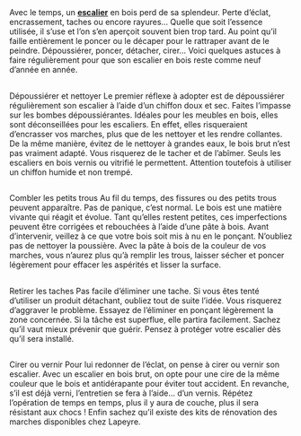 ##
Avec le temps, un [**escalier**](https://www.lapeyre.fr/escaliers-CCU0006) en bois perd de sa splendeur. Perte d’éclat, encrassement, taches ou encore rayures… Quelle que soit l’essence utilisée, il s’use et l’on s’en aperçoit souvent bien trop tard. Au point qu’il faille entièrement le poncer ou le décaper pour le rattraper avant de le peindre. Dépoussiérer, poncer, détacher, cirer… Voici quelques astuces à faire régulièrement pour que son escalier en bois reste comme neuf d’année en année.
##
Dépoussiérer et nettoyer
Le premier réflexe à adopter est de dépoussiérer régulièrement son escalier à l’aide d’un chiffon doux et sec. Faites l’impasse sur les bombes dépoussiérantes. Idéales pour les meubles en bois, elles sont déconseillées pour les escaliers. En effet, elles risqueraient d’encrasser vos marches, plus que de les nettoyer et les rendre collantes. De la même manière, évitez de le nettoyer à grandes eaux, le bois brut n’est pas vraiment adapté. Vous risquerez de le tacher et de l’abîmer. Seuls les escaliers en bois vernis ou vitrifié le permettent. Attention toutefois à utiliser un chiffon humide et non trempé.
##
Combler les petits trous
Au fil du temps, des fissures ou des petits trous peuvent apparaître. Pas de panique, c’est normal. Le bois est une matière vivante qui réagit et évolue. Tant qu’elles restent petites, ces imperfections peuvent être corrigées et rebouchées à l’aide d’une pâte à bois. Avant d’intervenir, veillez à ce que votre bois soit mis à nu en le ponçant. N’oubliez pas de nettoyer la poussière. Avec la pâte à bois de la couleur de vos marches, vous n’aurez plus qu’à remplir les trous, laisser sécher et poncer légèrement pour effacer les aspérités et lisser la surface.
##
Retirer les taches
Pas facile d’éliminer une tache. Si vous êtes tenté d’utiliser un produit détachant, oubliez tout de suite l’idée. Vous risquerez d’aggraver le problème. Essayez de l’éliminer en ponçant légèrement la zone concernée. Si la tâche est superflue, elle partira facilement. Sachez qu’il vaut mieux prévenir que guérir. Pensez à protéger votre escalier dès qu’il sera installé.
##
Cirer ou vernir
Pour lui redonner de l’éclat, on pense à cirer ou vernir son escalier. Avec un escalier en bois brut, on opte pour une cire de la même couleur que le bois et antidérapante pour éviter tout accident. En revanche, s’il est déjà verni, l’entretien se fera à l’aide… d’un vernis. Répétez l’opération de temps en temps, plus il y aura de couche, plus il sera résistant aux chocs ! Enfin sachez qu’il existe des kits de rénovation des marches disponibles chez Lapeyre.